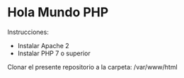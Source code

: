 # Hola Mundo PHP

Instrucciones:

- Instalar Apache 2
- Instalar PHP 7 o superior

Clonar el presente repositorio a la carpeta:
/var/www/html